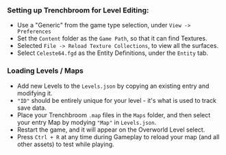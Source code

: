 ### Setting up Trenchbroom for Level Editing:
 - Use a "Generic" from the game type selection, under `View -> Preferences`
 - Set the `Content` folder as the `Game Path`, so that it can find Textures.
 - Selected `File -> Reload Texture Collections`, to view all the surfaces.
 - Select `Celeste64.fgd` as the Entity Definitions, under the `Entity` tab.

### Loading Levels / Maps
 - Add new Levels to the `Levels.json` by copying an existing entry and modifying it.
 - `"ID"` should be entirely unique for your level - it's what is used to track save data.
 - Place your Trenchbroom `.map` files in the `Maps` folder, and then select your entry Map by modying `"Map"` in `Levels.json`.
 - Restart the game, and it will appear on the Overworld Level select.
 - Press `Ctrl + R` at any time during Gameplay to reload your map (and all other assets) to test while playing.